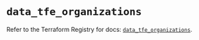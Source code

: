 # `data_tfe_organizations`

Refer to the Terraform Registry for docs: [`data_tfe_organizations`](https://registry.terraform.io/providers/hashicorp/tfe/0.51.1/docs/data-sources/organizations).
